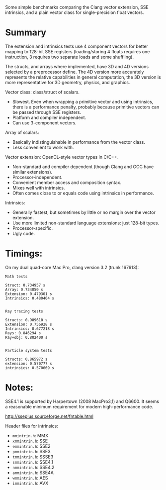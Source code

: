 Some simple benchmarks comparing the Clang vector extension, SSE intrinsics, and a plain vector class for single-precision float vectors.

# Summary
The extension and intrinsics tests use 4 component vectors for better mapping to 128-bit SSE registers (loading/storing 4 floats requires one instruction, 3 requires two separate loads and some shuffling).

The structs, and arrays where implemented, have 3D and 4D versions selected by a preprocessor define. The 4D version more accurately represents the relative capabilities in general computation, the 3D version is more representative for 3D geometry, physics, and graphics.


Vector class: class/struct of scalars.

* Slowest. Even when wrapping a primitive vector and using intrinsics, there is a performance penalty, probably because primitive vectors can be passed through SSE registers.
* Platform and compiler independent.
* Can use 3-component vectors.

Array of scalars:

* Basically indistinguishable in performance from the vector class.
* Less convenient to work with.

Vector extension: OpenCL-style vector types in C/C++.

* Non-standard and compiler dependent (though Clang and GCC have similar extensions).
* Processor-independent.
* Convenient member access and composition syntax.
* Mixes well with intrinsics.
* Often comes close to or equals code using intrinsics in performance.

Intrinsics:

* Generally fastest, but sometimes by little or no margin over the vector extension.
* Use more limited non-standard language extensions: just 128-bit types.
* Processor-specific.
* Ugly code.

# Timings:

On my dual quad-core Mac Pro, clang version 3.2 (trunk 167613):

	Math tests

	Struct: 0.734957 s
	Array: 0.734050 s
	Extension: 0.479301 s
	Intrinsics: 0.480404 s


	Ray tracing tests

	Structs: 0.989610 s
	Extension: 0.756928 s
	Intrinsics: 0.677218 s
	Rays: 0.846294 s
	Ray+obj: 0.802400 s


	Particle system tests

	Structs: 0.865972 s
	extension: 0.570777 s
	intrinsics: 0.570669 s


# Notes:
SSE4.1 is supported by Harpertown (2008 MacPro3,1) and Q6600. It seems a reasonable minimum requirement for modern high-performance code.

http://sseplus.sourceforge.net/fntable.html

Header files for intrinsics:

*	`mmintrin.h`:  MMX
*	`xmmintrin.h`: SSE
*	`emmintrin.h`: SSE2
*	`pmmintrin.h`: SSE3
*	`tmmintrin.h`: SSSE3
*	`smmintrin.h`: SSE4.1
*	`nmmintrin.h`: SSE4.2
*	`ammintrin.h`: SSE4A
*	`wmmintrin.h`: AES
*	`immintrin.h`: AVX
